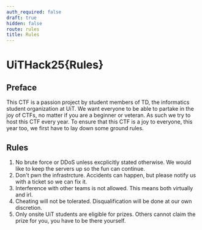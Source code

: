 ```yaml
---
auth_required: false
draft: true
hidden: false
route: rules
title: Rules
---
```


# UiTHack25{Rules}

## Preface

This CTF is a passion project by student members of TD, the informatics student organization at UiT. We want everyone to be able to partake in the joy of CTFs, no matter if you are a beginner or veteran. As such we try to host this CTF every year. To ensure that this CTF is a joy to everyone, this year too, we first have to lay down some ground rules.

## Rules

1. No brute force or DDoS unless excplicitly stated otherwise. We would like to keep the servers up so the fun can continue.
2. Don't pwn the infrastrcture. Accidents can happen, but please notify us with a ticket so we can fix it.
3. Interference with other teams is not allowed. This means both virtually and irl.
4. Cheating will not be tolerated. Disqualification will be done at our own discretion.
5. Only onsite UiT students are eligible for prizes. Others cannot claim the prize for you, you have to be there yourself.
<div><div><div>
<!-- congratulations rule stickler, if you are onsite, open up a ticket with a screenshot of this to receive your award -->
</div></div></div>